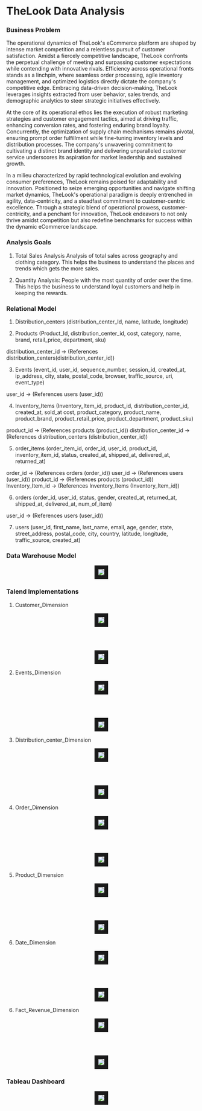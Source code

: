 
# TheLook Data Analysis 

### Business Problem

The operational dynamics of TheLook's eCommerce platform are shaped by intense market competition and a relentless pursuit of customer satisfaction. Amidst a fiercely competitive landscape, TheLook confronts the perpetual challenge of meeting and surpassing customer expectations while contending with innovative rivals. Efficiency across operational fronts stands as a linchpin, where seamless order processing, agile inventory management, and optimized logistics directly dictate the company's competitive edge. Embracing data-driven decision-making, TheLook leverages insights extracted from user behavior, sales trends, and demographic analytics to steer strategic initiatives effectively.

At the core of its operational ethos lies the execution of robust marketing strategies and customer engagement tactics, aimed at driving traffic, enhancing conversion rates, and fostering enduring brand loyalty. Concurrently, the optimization of supply chain mechanisms remains pivotal, ensuring prompt order fulfillment while fine-tuning inventory levels and distribution processes. The company's unwavering commitment to cultivating a distinct brand identity and delivering unparalleled customer service underscores its aspiration for market leadership and sustained growth.

In a milieu characterized by rapid technological evolution and evolving consumer preferences, TheLook remains poised for adaptability and innovation. Positioned to seize emerging opportunities and navigate shifting market dynamics, TheLook's operational paradigm is deeply entrenched in agility, data-centricity, and a steadfast commitment to customer-centric excellence. Through a strategic blend of operational prowess, customer-centricity, and a penchant for innovation, TheLook endeavors to not only thrive amidst competition but also redefine benchmarks for success within the dynamic eCommerce landscape.


### Analysis Goals 

1. Total Sales Analysis
Analysis of total sales across geography and clothing category.
This helps the business to understand the places and trends which gets the more sales.


2. Quantity Analysis: 
People with the most quantity of order over the time.
This helps the business to understand loyal customers and help in keeping the rewards.



### Relational Model

1.	Distribution_centers (distribution_center_Id, name, latitude, longitude)

2.	Products (Product_Id, distribution_center_id, cost, category, name, brand, retail_price, department, sku)

distribution_center_id  -> (References distribution_centers(distribution_center_id))

3.	Events (event_id, user_id, sequence_number, session_id, created_at, ip_address, city, state, postal_code, browser, traffic_source, uri, event_type)

user_id  -> (References users (user_id))

4.	Inventory_Items (Inventory_Item_id, product_id, distribution_center_id, created_at, sold_at cost, product_category, product_name, product_brand, product_retail_price, product_department, product_sku)

product_id  -> (References products (product_id))
distribution_center_id  -> (References distribution_centers (distribution_center_id))

5.	order_items (order_item_id, order_id, user_id, product_id, inventory_item_id, status, created_at, shipped_at, delivered_at, returned_at)

order_id  -> (References orders (order_id))
user_id  -> (References users (user_id))
product_id  -> (References products (product_id))
Inventory_Item_id  -> (References Inventory_Items (Inventory_Item_id))

6.	orders (order_id, user_id, status, gender, created_at, returned_at, shipped_at, delivered_at, num_of_item)

user_id  -> (References users (user_id))

7.	users (user_id, first_name, last_name, email, age, gender, state, street_address, postal_code, city, country, latitude, longitude, traffic_source, created_at)


### Data Warehouse Model


<p align="center">
<img src="https://github.com/JwalitShah/Data-Warehousing-of-TheLook-E-Commerce-Platform-/blob/main/Img/logical.drawio%20(2).drawio%20(1).png" border="10"/>
</p>

### Talend Implementations

1. Customer_Dimension

<p align="center">
<img src="https://github.com/sanilrod/TheLook-Data-Warehousing/blob/main/Img/Picture1.png" border="10"/>
</p>

<br>
<br>

<p align="center">
<img src="https://github.com/sanilrod/TheLook-Data-Warehousing/blob/main/Img/Picture2.png" border="10"/>
</p>



2. Events_Dimension

<p align="center">
<img src="https://github.com/sanilrod/TheLook-Data-Warehousing/blob/main/Img/Picture3.png"  border="10"/>
</p>

<br>
<br>

<p align="center">
<img src="https://github.com/sanilrod/TheLook-Data-Warehousing/blob/main/Img/Picture4.png" border="10"/>
</p>


3. Distribution_center_Dimension

<p align="center">
<img src="https://github.com/sanilrod/TheLook-Data-Warehousing/blob/main/Img/Picture5.png"  border="10"/>
</p>

<br>
<br>

<p align="center">
<img src="https://github.com/sanilrod/TheLook-Data-Warehousing/blob/main/Img/Picture6.png"  border="10"/>
</p>


4. Order_Dimension

<p align="center">
<img src="https://github.com/sanilrod/TheLook-Data-Warehousing/blob/main/Img/Picture7.png"  border="10"/>
</p>

<br>
<br>

<p align="center">
<img src="https://github.com/sanilrod/TheLook-Data-Warehousing/blob/main/Img/Picture8.png"  border="10"/>
</p>


5. Product_Dimension

<p align="center">
<img src="https://github.com/sanilrod/TheLook-Data-Warehousing/blob/main/Img/Picture9.png"  border="10"/>
</p>

<br>
<br>

<p align="center">
<img src="https://github.com/sanilrod/TheLook-Data-Warehousing/blob/main/Img/Picture10.png"  border="10"/>
</p>



6. Date_Dimension

<p align="center">
<img src="https://github.com/sanilrod/TheLook-Data-Warehousing/blob/main/Img/Picture11.png" border="10"/>
</p>

<br>
<br>

<p align="center">
<img src="https://github.com/sanilrod/TheLook-Data-Warehousing/blob/main/Img/Picture12.png"  border="10"/>
</p>



6. Fact_Revenue_Dimension

<p align="center">
<img src="https://github.com/sanilrod/TheLook-Data-Warehousing/blob/main/Img/Picture13.png"  border="10"/>
</p>

<br>
<br>

<p align="center">
<img src="https://github.com/sanilrod/TheLook-Data-Warehousing/blob/main/Img/Picture14.png"  border="10"/>
</p>


### Tableau Dashboard

<p align="center">
<img src="https://github.com/sanilrod/TheLook-Data-Warehousing/blob/main/Img/Picture15.png"  border="10"/>
</p>

